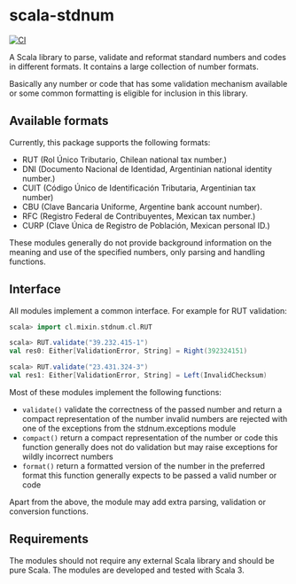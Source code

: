 # scala-stdnum

[![CI](https://github.com/ppbustamante/scala-stdnum/actions/workflows/scala.yml/badge.svg)](https://github.com/ppbustamante/scala-stdnum/actions/workflows/scala.yml)

A Scala library to parse, validate and reformat standard numbers and codes in different formats. It contains a large collection of number formats.

Basically any number or code that has some validation mechanism available or some common formatting is eligible for inclusion in this library.

## Available formats

Currently, this package supports the following formats:

- RUT (Rol Único Tributario, Chilean national tax number.)
- DNI (Documento Nacional de Identidad, Argentinian national identity number.)
- CUIT (Código Único de Identificación Tributaria, Argentinian tax number)
- CBU (Clave Bancaria Uniforme, Argentine bank account number).
- RFC (Registro Federal de Contribuyentes, Mexican tax number.)
- CURP (Clave Única de Registro de Población, Mexican personal ID.)

These modules generally do not provide background information on the meaning and use of the specified numbers, only parsing and handling functions.

## Interface

All modules implement a common interface. For example for RUT validation:

```scala
scala> import cl.mixin.stdnum.cl.RUT

scala> RUT.validate("39.232.415-1")
val res0: Either[ValidationError, String] = Right(392324151)

scala> RUT.validate("23.431.324-3")
val res1: Either[ValidationError, String] = Left(InvalidChecksum)
```

Most of these modules implement the following functions:

- `validate()` validate the correctness of the passed number and return a compact representation of the number invalid
  numbers are rejected with one of the exceptions from the stdnum.exceptions module
- `compact()` return a compact representation of the number or code this function generally does not do validation but
  may raise exceptions for wildly incorrect numbers
- `format()` return a formatted version of the number in the preferred format this function generally expects to be
  passed a valid number or code

Apart from the above, the module may add extra parsing, validation or conversion functions.

## Requirements

The modules should not require any external Scala library and should be pure Scala. The modules are developed and tested with Scala 3.
